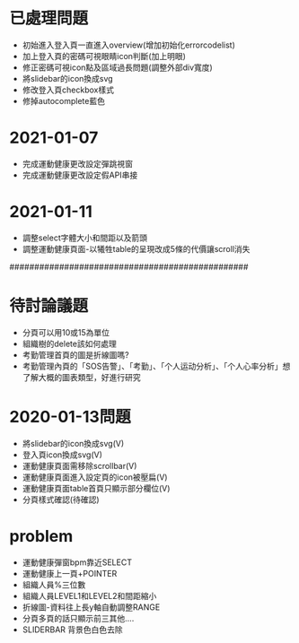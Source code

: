 # 已處理問題
* 初始進入登入頁一直進入overview(增加初始化errorcodelist)
* 加上登入頁的密碼可視眼睛icon判斷(加上明眼)
* 修正密碼可視icon點及區域過長問題(調整外部div寬度)
* 將slidebar的icon換成svg
* 修改登入頁checkbox樣式
* 修掉autocomplete藍色


# 2021-01-07
* 完成運動健康更改設定彈跳視窗
* 完成運動健康更改設定假API串接


# 2021-01-11
* 調整select字體大小和間距以及箭頭
* 調整運動健康頁面-以犧牲table的呈現改成5條的代價讓scroll消失


################################################
# 待討論議題
* 分頁可以用10或15為單位
* 組織樹的delete該如何處理
* 考勤管理首頁的圖是折線圖嗎?
* 考勤管理內頁的「SOS告警」、「考勤」、「个人运动分析」、「个人心率分析」想了解大概的圖表類型，好進行研究


# 2020-01-13問題
* 將slidebar的icon換成svg(V)
* 登入頁icon換成svg(V)
* 運動健康頁面需移除scrollbar(V)
* 運動健康頁面進入設定頁的icon被壓扁(V)
* 運動健康頁面table首頁只顯示部分欄位(V)
* 分頁樣式確認(待確認)

# problem
* 運動健康彈窗bpm靠近SELECT
* 運動健康上一頁+POINTER
* 組織人員%三位數
* 組織人員LEVEL1和LEVEL2和間距縮小
* 折線圖-資料往上長y軸自動調整RANGE
* 分頁多頁的話只顯示前三其他....
* SLIDERBAR 背景色白色去除




